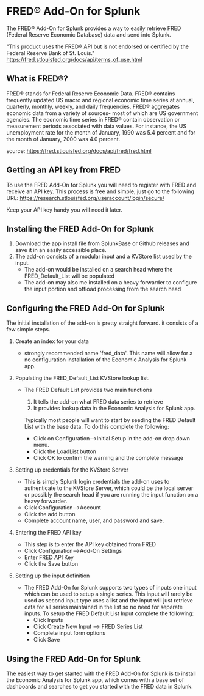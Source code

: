 # FRED&#174; Add-On for Splunk

The FRED&#174; Add-On for Splunk provides a way to easily retrieve FRED (Federal Reserve Economic Database) data and send into Splunk.

"This product uses the FRED® API but is not endorsed or certified by the Federal Reserve Bank of St. Louis."
https://fred.stlouisfed.org/docs/api/terms_of_use.html

## What is FRED&#174;?
FRED® stands for Federal Reserve Economic Data. FRED® contains frequently updated US macro and regional economic time series at annual, quarterly, monthly, weekly, and daily frequencies. FRED® aggregates economic data from a variety of sources- most of which are US government agencies. The economic time series in FRED® contain observation or measurement periods associated with data values. For instance, the US unemployment rate for the month of January, 1990 was 5.4 percent and for the month of January, 2000 was 4.0 percent.

source: https://fred.stlouisfed.org/docs/api/fred/fred.html


## Getting an API key from FRED
To use the FRED Add-On for Splunk you will need to register with FRED and receive an API key. This process is free and simple, just go to the following URL: https://research.stlouisfed.org/useraccount/login/secure/

Keep your API key handy you will need it later.

## Installing the FRED Add-On for Splunk
1. Download the app install file from SplunkBase or Github releases and save it in an easily accessible place.
2. The add-on consists of a modular input and a KVStore list used by the input. 
   - The add-on would be installed on a search head where the FRED_Default_List will be populated
   - The add-on may also me installed on a heavy forwarder to configure the input portion and offload processing from the search head

## Configuring the FRED Add-On for Splunk
The initial installation of the add-on is pretty straight forward. it consists of a few simple steps.

1. Create an index for your data
   - strongly recommended name 'fred_data'. This name will allow for a no configuration installation of the Economic Analysis for Splunk app.
2. Populating the FRED_Default_List KVStore lookup list.
   - The FRED Default List provides two main functions
      1. It tells the add-on what FRED data series to retrieve
      2. It provides lookup data in the Economic Analysis for Splunk app.
   
        Typically most people will want to start by seeding the FRED Default List with the base data. To do this complete the following:
        - Click on Configuration-->Initial Setup in the add-on drop down menu.
        - Click the LoadList button
        - Click OK to confirm the warning and the complete message

3. Setting up credentials for the KVStore Server
   - This is simply Splunk login credentials the add-on uses to authenticate to the KVStore Server, which could be the local server or possibly the search head if you are running the input function on a heavy forwarder.
   - Click Configuration-->Account
   - Click the add button
   - Complete account name, user, and password and save.
  
4. Entering the FRED API key
   - This step is to enter the API key obtained from FRED
   - Click Configuration-->Add-On Settings
   - Enter FRED API Key
   - Click the Save button
  
5. Setting up the input definition
   - The FRED Add-On for Splunk supports two types of inputs one input which can be used to setup a single series. This input will rarely be used as second input type uses a list and the input will just retrieve data for all series maintained in the list so no need for separate inputs. To setup the FRED Default List Input complete the following:
     - Click Inputs
     - Click Create New Input --> FRED Series List
     - Complete input form options
     - Click Save  

## Using the FRED Add-On for Splunk
The easiest way to get started with the FRED Add-On for Splunk is to install the Economic Analysis for Splunk app, which comes with a base set of dashboards and searches to get you started with the FRED data in Splunk.


